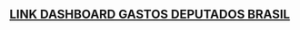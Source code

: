 ## [LINK DASHBOARD GASTOS DEPUTADOS BRASIL](https://metabase-catolica-sc.herokuapp.com/public/dashboard/22847b17-113f-4817-82f0-890271bc43ca#theme=night)
